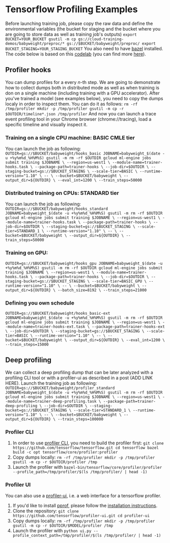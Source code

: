 # Tensorflow Profiling Examples

Before launching training job, please copy the raw data and define the environmental variables (the bucket for staging and the bucket where you are going to store data as well as training job's outputs)
`export BUCKET=YOUR_BUCKET
gsutil -m cp gs://cloud-training-demos/babyweight/preproc/* gs://$BUCKET/babyweight/preproc/
export BUCKET_STAGING=YOUR_STAGING_BUCKET`
You also need to have [bazel](https://docs.bazel.build/versions/master/install.html) installed.
The code below is based on this [codelab](https://codelabs.developers.google.com/codelabs/scd-babyweight2/index.html?index=..%2F..%2Fcloud-quest-scientific-data#0) (you can find more [here](https://github.com/GoogleCloudPlatform/training-data-analyst/tree/master/blogs/babyweight)).

## Profiler hooks
You can dump profiles for a every *n*-th step. We are going to demonstrate how to collect dumps both in distributed mode as well as when training is don on a single machine (including training with a GPU accelerator).
After you've trained a model (see examples below), you need to copy the dumps localy in order to inspect them. You can do it as follows:
`rm -rf /tmp/profiler
mkdir -p /tmp/profiler
gsutil -m cp -r $OUTDIR/timeline*.json /tmp/profiler`
And now you can launch a trace event profiling tool in your Chrome browser (chrome://tracing), load a specific timeline and visually inspect it.

### Training on a single CPU machine: BASIC CMLE tier
You can launch the job as following:
`OUTDIR=gs://$BUCKET/babyweight/hooks_basic
JOBNAME=babyweight_$(date -u +%y%m%d_%H%M%S)
gsutil -m rm -rf $OUTDIR
gcloud ml-engine jobs submit training $JOBNAME \
  --region=us-west1 \
  --module-name=trainer-hooks.task \
  --package-path=trainer-hooks \
  --job-dir=$OUTDIR \
  --staging-bucket=gs://$BUCKET_STAGING \
  --scale-tier=BASIC \
  --runtime-version="1.10" \
  -- \
  --bucket=$BUCKET/babyweight \
  --output_dir=${OUTDIR} \
  --eval_int=1200 \
  --train_steps=50000`

### Distributed training on CPUs: STANDARD tier
You can launch the job as following:
`OUTDIR=gs://$BUCKET/babyweight/hooks_standard
JOBNAME=babyweight_$(date -u +%y%m%d_%H%M%S)
gsutil -m rm -rf $OUTDIR
gcloud ml-engine jobs submit training $JOBNAME \
  --region=us-west1 \
  --module-name=trainer-hooks.task \
  --package-path=trainer-hooks \
  --job-dir=$OUTDIR \
  --staging-bucket=gs://$BUCKET_STAGING \
  --scale-tier=STANDARD_1 \
  --runtime-version="1.10" \
  -- \
  --bucket=$BUCKET/babyweight \
  --output_dir=${OUTDIR} \
  --train_steps=50000`

### Training on GPU: 
`OUTDIR=gs://$BUCKET/babyweight/hooks_gpu
JOBNAME=babyweight_$(date -u +%y%m%d_%H%M%S)
gsutil -m rm -rf $OUTDIR
gcloud ml-engine jobs submit training $JOBNAME \
  --region=us-west1 \
  --module-name=trainer-hooks.task \
  --package-path=trainer-hooks \
  --job-dir=$OUTDIR \
  --staging-bucket=gs://$BUCKET_STAGING \
  --scale-tier=BASIC_GPU \
  --runtime-version="1.10" \
  -- \
  --bucket=$BUCKET/babyweight \
  --output_dir=${OUTDIR} \
  --batch_size=8192 \
  --train_steps=21000`

### Defining you own schedule
`OUTDIR=gs://$BUCKET/babyweight/hooks_basic-ext
JOBNAME=babyweight_$(date -u +%y%m%d_%H%M%S)
gsutil -m rm -rf $OUTDIR
gcloud ml-engine jobs submit training $JOBNAME \
  --region=us-west1 \
  --module-name=trainer-hooks-ext.task \
  --package-path=trainer-hooks-ext \
  --job-dir=$OUTDIR \
  --staging-bucket=gs://$BUCKET_STAGING \
  --scale-tier=BASIC \
  --runtime-version="1.10" \
  -- \
  --bucket=$BUCKET/babyweight \
  --output_dir=${OUTDIR} \
  --eval_int=1200 \
  --train_steps=15000`

## Deep profiling
We can collect a deep profiling dump that can be later analyzed with a profiling CLI tool or with a profiler-ui as described in a post (ADD LINK HERE).
Launch the training job as following:
`OUTDIR=gs://$BUCKET/babyweight/profiler_standard
JOBNAME=babyweight_$(date -u +%y%m%d_%H%M%S)
gsutil -m rm -rf $OUTDIR
gcloud ml-engine jobs submit training $JOBNAME \
  --region=us-west1 \
  --module-name=trainer-deep-profiling.task \
  --package-path=trainer-deep-profiling \
  --job-dir=$OUTDIR \
  --staging-bucket=gs://$BUCKET_STAGING \
  --scale-tier=STANDARD_1 \
  --runtime-version="1.10" \
  -- \
  --bucket=$BUCKET/babyweight \
  --output_dir=${OUTDIR} \
  --train_steps=100000`

### Profiler CLI
1. In order to use [profiler CLI](https://github.com/tensorflow/tensorflow/blob/9590c4c32dd4346ea5c35673336f5912c6072bf2/tensorflow/core/profiler/README.md), you need to build the profiler first:
`git clone https://github.com/tensorflow/tensorflow.git
cd tensorflow
bazel build -c opt tensorflow/core/profiler:profiler`
2. Copy dumps locally:
`rm -rf /tmp/profiler
mkdir -p /tmp/profiler
gsutil -m cp -r $OUTDIR/profiler /tmp`
3. Launch the profiler with `bazel-bin/tensorflow/core/profiler/profiler --profile_path=/tmp/profiler/$(ls /tmp/profiler/ | head -1)`

### Profiler UI
You can also use a [profiler-ui](https://github.com/tensorflow/profiler-ui), i.e. a web interface for a tensorflow profiler.
1. If you'd like to install [pprof](https://github.com/google/pprof), please follow the [installation instructions](https://github.com/google/pprof#building-pprof).
2. Clone the repository:
`git clone https://github.com/tensorflow/profiler-ui.git
cd profiler-ui`
3. Copy dumps locally:
`rm -rf /tmp/profiler
mkdir -p /tmp/profiler
gsutil -m cp -r $OUTDIR/$MODEL/profiler /tmp`
4. Launch the profiler with `python ui.py --profile_context_path=/tmp/profiler/$(ls /tmp/profiler/ | head -1)`

